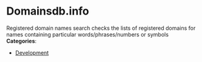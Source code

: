 # Domainsdb.info


Registered domain names search checks the lists of registered domains for names containing particular words/phrases/numbers or symbols
**Categories**:

- [Development](https://github/awesome-apis/awesome-apis#development)



